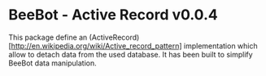 BeeBot - Active Record v0.0.4
=============================

This package define an (ActiveRecord)[http://en.wikipedia.org/wiki/Active_record_pattern] implementation which allow to detach data from the used database.
It has been built to simplify BeeBot data manipulation.